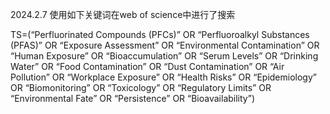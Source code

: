 2024.2.7 使用如下关键词在web of science中进行了搜索

TS=(“Perfluorinated Compounds (PFCs)” OR “Perfluoroalkyl Substances (PFAS)” OR “Exposure Assessment” OR “Environmental Contamination” OR “Human Exposure” OR “Bioaccumulation” OR “Serum Levels” OR “Drinking Water” OR “Food Contamination” OR “Dust Contamination” OR “Air Pollution” OR “Workplace Exposure” OR “Health Risks” OR “Epidemiology” OR “Biomonitoring” OR “Toxicology” OR “Regulatory Limits” OR “Environmental Fate” OR “Persistence” OR “Bioavailability”)
